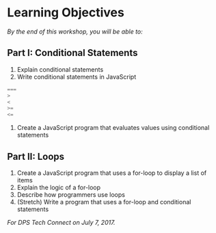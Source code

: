 # Learning Objectives
_By the end of this workshop, you will be able to:_

## Part I: Conditional Statements
1. Explain conditional statements
1. Write conditional statements in JavaScript
```js
===
>
<
>=
<=
```
1. Create a JavaScript program that evaluates values using conditional statements

## Part II: Loops
1. Create a JavaScript program that uses a for-loop to display a list of items
1. Explain the logic of a for-loop
1. Describe how programmers use loops
1. (Stretch) Write a program that uses a for-loop and conditional statements


_For DPS Tech Connect on July 7, 2017._
